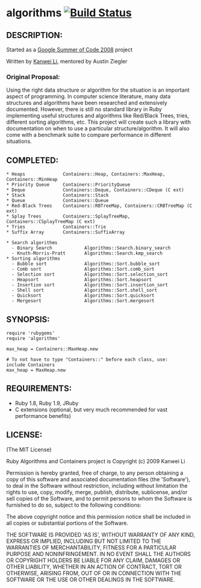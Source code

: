 # algorithms [![Build Status](https://travis-ci.org/kanwei/algorithms.png)](https://travis-ci.org/kanwei/algorithms)

## DESCRIPTION:

Started as a [Google Summer of Code 2008](http://code.google.com/soc/2008/ruby/about.html) project

Written by [Kanwei Li](http://kanwei.com/), mentored by Austin Ziegler

### Original Proposal: ###

Using the right data structure or algorithm for the situation is an important
aspect of programming. In computer science literature, many data structures
and algorithms have been researched and extensively documented. However, there
is still no standard library in Ruby implementing useful structures and
algorithms like Red/Black Trees, tries, different sorting algorithms, etc.
This project will create such a library with documentation on when to use a
particular structure/algorithm. It will also come with a benchmark suite to
compare performance in different situations.

## COMPLETED:

    * Heaps              Containers::Heap, Containers::MaxHeap, Containers::MinHeap
    * Priority Queue     Containers::PriorityQueue
    * Deque              Containers::Deque, Containers::CDeque (C ext)
    * Stack              Containers::Stack
    * Queue              Containers::Queue
    * Red-Black Trees    Containers::RBTreeMap, Containers::CRBTreeMap (C ext)
    * Splay Trees        Containers::SplayTreeMap, Containers::CSplayTreeMap (C ext)
    * Tries              Containers::Trie
    * Suffix Array       Containers::SuffixArray

    * Search algorithms
      - Binary Search            Algorithms::Search.binary_search
      - Knuth-Morris-Pratt       Algorithms::Search.kmp_search
    * Sorting algorithms           
      - Bubble sort              Algorithms::Sort.bubble_sort
      - Comb sort                Algorithms::Sort.comb_sort
      - Selection sort           Algorithms::Sort.selection_sort
      - Heapsort                 Algorithms::Sort.heapsort
      - Insertion sort           Algorithms::Sort.insertion_sort
      - Shell sort               Algorithms::Sort.shell_sort
      - Quicksort                Algorithms::Sort.quicksort
      - Mergesort                Algorithms::Sort.mergesort

## SYNOPSIS:

    require 'rubygems'
    require 'algorithms'

    max_heap = Containers::MaxHeap.new

    # To not have to type "Containers::" before each class, use:
    include Containers
    max_heap = MaxHeap.new

## REQUIREMENTS:

* Ruby 1.8, Ruby 1.9, JRuby
* C extensions (optional, but very much recommended for vast performance benefits)

## LICENSE:

(The MIT License)

Ruby Algorithms and Containers project is Copyright (c) 2009 Kanwei Li

Permission is hereby granted, free of charge, to any person obtaining
a copy of this software and associated documentation files (the
'Software'), to deal in the Software without restriction, including
without limitation the rights to use, copy, modify, merge, publish,
distribute, sublicense, and/or sell copies of the Software, and to
permit persons to whom the Software is furnished to do so, subject to
the following conditions:

The above copyright notice and this permission notice shall be
included in all copies or substantial portions of the Software.

THE SOFTWARE IS PROVIDED 'AS IS', WITHOUT WARRANTY OF ANY KIND,
EXPRESS OR IMPLIED, INCLUDING BUT NOT LIMITED TO THE WARRANTIES OF
MERCHANTABILITY, FITNESS FOR A PARTICULAR PURPOSE AND NONINFRINGEMENT.
IN NO EVENT SHALL THE AUTHORS OR COPYRIGHT HOLDERS BE LIABLE FOR ANY
CLAIM, DAMAGES OR OTHER LIABILITY, WHETHER IN AN ACTION OF CONTRACT,
TORT OR OTHERWISE, ARISING FROM, OUT OF OR IN CONNECTION WITH THE
SOFTWARE OR THE USE OR OTHER DEALINGS IN THE SOFTWARE.
